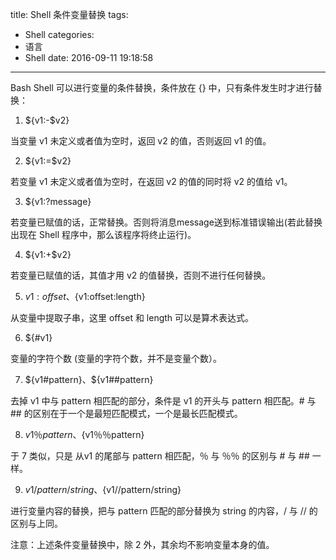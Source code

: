 title: Shell 条件变量替换
tags:
  - Shell
categories:
  - 语言
  - Shell
date: 2016-09-11 19:18:58
---

Bash Shell 可以进行变量的条件替换，条件放在 {} 中，只有条件发生时才进行替换：

1. ${v1:-$v2}

当变量 v1 未定义或者值为空时，返回 v2 的值，否则返回 v1 的值。

2. ${v1:=$v2}

若变量 v1 未定义或者值为空时，在返回 v2 的值的同时将 v2 的值给 v1。

3. ${v1:?message}

若变量已赋值的话，正常替换。否则将消息message送到标准错误输出(若此替换出现在 Shell 程序中，那么该程序将终止运行)。

4. ${v1:+$v2}

若变量已赋值的话，其值才用 v2 的值替换，否则不进行任何替换。

5. ${v1:offset}、${v1:offset:length}

从变量中提取子串，这里 offset 和 length 可以是算术表达式。

6. ${#v1}

变量的字符个数 (变量的字符个数，并不是变量个数）。

7. ${v1#pattern}、${v1##pattern}

去掉 v1 中与 pattern 相匹配的部分，条件是 v1 的开头与 pattern 相匹配。# 与 ## 的区别在于一个是最短匹配模式，一个是最长匹配模式。

8. ${v1％pattern}、${v1％％pattern}

于 7 类似，只是 从v1 的尾部与 pattern 相匹配，％ 与 ％％ 的区别与 # 与 ## 一样。

9. ${v1/pattern/string}、${v1//pattern/string}

进行变量内容的替换，把与 pattern 匹配的部分替换为 string 的内容，/ 与 // 的区别与上同。

注意：上述条件变量替换中，除 2 外，其余均不影响变量本身的值。